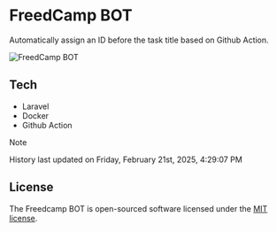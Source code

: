 # FreedCamp BOT

Automatically assign an ID before the task title based on Github Action.

![FreedCamp BOT](https://repository-images.githubusercontent.com/737932867/7d34798b-2680-471c-b089-a78a718d3d6a)

## Tech

- Laravel
- Docker
- Github Action

> [!NOTE]  
> History last updated on Friday, February 21st, 2025, 4:29:07 PM

## License

The Freedcamp BOT is open-sourced software licensed under the [MIT license](https://opensource.org/licenses/MIT).

